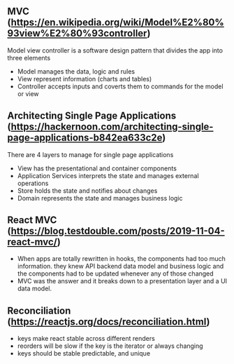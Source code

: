 ## MVC (https://en.wikipedia.org/wiki/Model%E2%80%93view%E2%80%93controller)
Model view controller is a software design pattern that divides the app into three elements
* Model manages the data, logic and rules
* View represent information (charts and tables)
* Controller accepts inputs and coverts them to commands for the model or view

## Architecting Single Page Applications (https://hackernoon.com/architecting-single-page-applications-b842ea633c2e)
There are 4 layers to manage for single page applications
* View has the presentational and container components 
* Application Services interprets the state and manages external operations
* Store holds the state and notifies about changes
* Domain represents the state and manages business logic

## React MVC (https://blog.testdouble.com/posts/2019-11-04-react-mvc/) 
* When apps are totally rewritten in hooks, the components had too much information. they knew API backend data model and business logic and the components had to be updated whenever any of those changed
* MVC was the answer and it breaks down to a presentation layer and a UI data model.

## Reconciliation (https://reactjs.org/docs/reconciliation.html)
* keys make react stable across different renders
* reorders will be slow if the key is the iterator or always changing
* keys should be stable predictable, and unique
